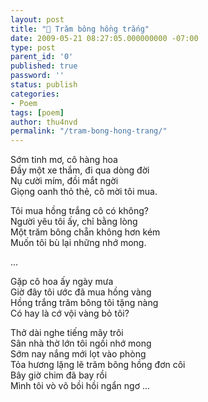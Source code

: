 ```yaml
---
layout: post
title: "🌺 Trăm bông hồng trắng"
date: 2009-05-21 08:27:05.000000000 -07:00
type: post
parent_id: '0'
published: true
password: ''
status: publish
categories:
- Poem
tags: [poem]
author: thu4nvd
permalink: "/tram-bong-hong-trang/"
---
```


Sớm tinh mơ, cô hàng hoa   
Đầy một xe thắm, đi qua dòng đời   
Nụ cười mím, đồi mắt ngời   
Giọng oanh thỏ thẻ, cô mời tôi mua.

Tôi mua hồng trắng cô có không?   
Người yêu tôi ấy, chỉ bằng lòng   
Một trăm bông chẵn không hơn kém   
Muốn tôi bù lại những nhớ mong.

   ...

Gặp cô hoa ấy ngày mưa   
Giờ đây tôi ước đã mua hồng vàng   
Hồng trắng trăm bông tôi tặng nàng   
Có hay là cớ vội vàng bỏ tôi?

Thở dài nghe tiếng mây trôi   
Sân nhà thờ lớn tôi ngồi nhớ mong   
Sớm nay nắng mới lọt vào phòng   
Tỏa hương lặng lẽ trăm bông hồng đơn côi   
Bây giờ chim đã bay rồi   
Mình tôi vò võ bồi hồi ngẩn ngơ   ...
